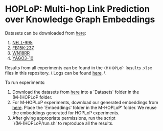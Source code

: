 # HOPLoP: Multi-hop Link Prediction over Knowledge Graph Embeddings

Datasets can be downloaded from [here](https://drive.google.com/drive/folders/1URVS3A_xMZly3X6CgkSuoRxiENRYFWaF?usp=sharing):
1. [NELL-995](http://cs.ucsb.edu/~xwhan/datasets/NELL-995.zip)
2. [FB15K-237](https://drive.google.com/file/d/1klWL11nW3ZS6b2MtLW0MHnXu-XlJqDyA/view?usp=sharing)
3. [WN18RR](https://drive.google.com/drive/folders/1fyKRIWWHtwYS9eOHHpSXN3bUQgKG6rDs?usp=sharing)
4. [YAGO3-10](https://drive.google.com/drive/folders/1s_4d78zwZjGnOH7TNk-qn4T0OlGieAel?usp=sharing)

Results from all experiments can be found in the `(M)HOPLoP Results.xlsx` files in this repository. \\
Logs can be found [here](https://drive.google.com/drive/folders/15apkojiK--j0jdkQKr6TOaMxb4-3eU9v?usp=sharing). \\

To run experiments:
1. Download the datasets from [here](https://drive.google.com/drive/folders/1URVS3A_xMZly3X6CgkSuoRxiENRYFWaF?usp=sharing) into a `Datasets' folder in the (M-)HOPLoP folder. 
2. For M-HOPLoP experiments, download our generated embeddings from [here](https://drive.google.com/drive/folders/1vPM_ImtWJY2wLeLd4kz98WRpltiQSVv2?usp=sharing). Place the `Embeddings' folder in the M-HOPLoP' folder. We reuse the embeddings generated for HOPLoP experiments.
3. After giving appropriate permissions, run the script `/(M-)HOPLoP/run.sh' to reproduce all the results.
